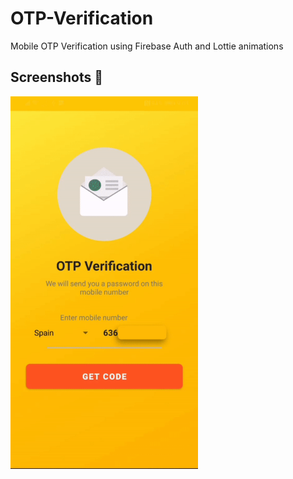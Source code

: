 # OTP-Verification
Mobile OTP Verification using Firebase Auth and Lottie animations


## Screenshots 📱
<img src="Screenshot_Video.gif" alt="Screenshot_Video" width="300"/>

